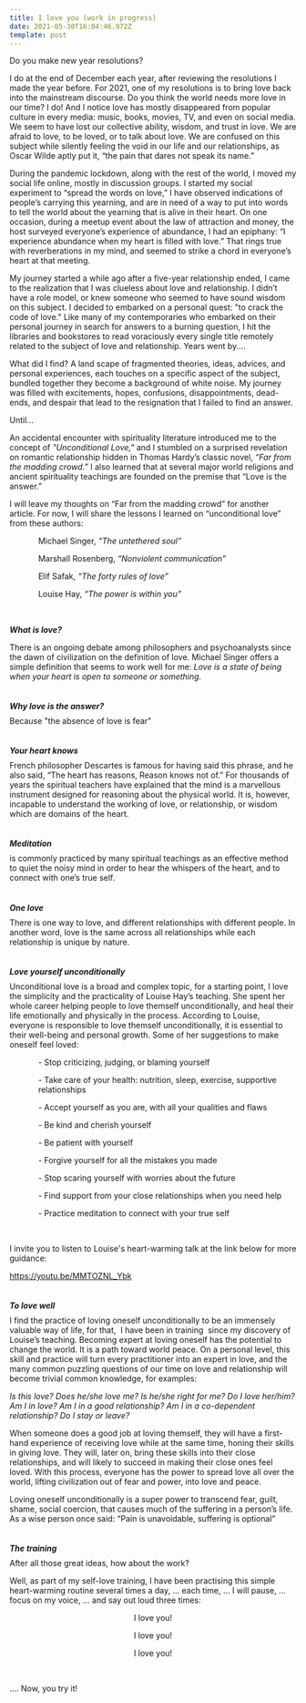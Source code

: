 ```yaml
---
title: I love you (work in progress)
date: 2021-05-30T16:04:46.972Z
template: post
---
```

Do you make new year resolutions? 

I do at the end of December each year, after reviewing the resolutions I made the year before. For 2021, one of my resolutions is to bring love back into the mainstream discourse. Do you think the world needs more love in our time? I do! And I notice love has mostly disappeared from popular culture in every media: music, books, movies, TV, and even on social media. We seem to have lost our collective ability, wisdom, and trust in love. We are afraid to love, to be loved, or to talk about love. We are confused on this subject while silently feeling the void in our life and our relationships, as Oscar Wilde aptly put it, “the pain that dares not speak its name.”

During the pandemic lockdown, along with the rest of the world, I moved my social life online, mostly in discussion groups. I started my social experiment to “spread the words on love,” I have observed indications of people’s carrying this yearning, and are in need of a way to put into words to tell the world about the yearning that is alive in their heart. On one occasion, during a meetup event about the law of attraction and money, the host surveyed everyone’s experience of abundance, I had an epiphany: “I experience abundance when my heart is filled with love.” That rings true with reverberations in my mind, and seemed to strike a chord in everyone’s heart at that meeting. 

My journey started a while ago after a five-year relationship ended, I came to the realization that I was clueless about love and relationship. I didn’t have a role model, or knew someone who seemed to have sound wisdom on this subject. I decided to embarked on a personal quest: "to crack the code of love." Like many of my contemporaries who embarked on their personal journey in search for answers to a burning question, I hit the libraries and bookstores to read voraciously every single title remotely related to the subject of love and relationship. Years went by....

What did I find? A land scape of fragmented theories, ideas, advices, and personal experiences, each touches on a specific aspect of the subject, bundled together they become a background of white noise. My journey was filled with excitements, hopes, confusions, disappointments, dead-ends, and despair that lead to the resignation that I failed to find an answer. 

Until...

An accidental encounter with spirituality literature introduced me to the concept of <i>"Unconditional Love," </i> and I stumbled on a surprised revelation on romantic relationship hidden in Thomas Hardy’s classic novel, <i>“Far from the madding crowd.”</i> I also learned that at several major world religions and ancient spirituality teachings are founded on the premise that “Love is the answer.”

I will leave my thoughts on “Far from the madding crowd” for another article. For now, I will share the lessons I learned on “unconditional love” from these authors: 

<p style="margin-left: 10%;">  Michael Singer, <i> “The untethered soul”</i> </p>

<p style="margin-left: 10%;"> Marshall Rosenberg,  <i>“Nonviolent communication”</i>  </p>

<p style="margin-left: 10%;">Elif Safak,  <i>“The forty rules of love”</i> </p>

<p style="margin-left: 10%;margin-bottom:9%">Louise Hay,  <i>“The power is within you” </i> </p>

<p style="margin-bottom:0%"> <b><i>What is love?</i></b></p>

<p style="margin-bottom:7%">There is an ongoing debate among philosophers and psychoanalysts since the dawn of civilization on the definition of love. Michael Singer offers a simple definition that seems to work well for me: <i>Love is a state of being when your heart is open to someone or something.  </i></p>

<p style="margin-bottom:-1%"><b><i>Why love is the answer? </i></b></p>

<p style="margin-bottom:7%">Because "the absence of love is fear" </p>

<p style="margin-bottom:-1%"><b><i>Your heart knows</i></b></p>

 <p style="margin-bottom:7%">French philosopher Descartes is famous for having said this phrase,  and he also said, “The heart has reasons, Reason knows not of.” For thousands of years the spiritual teachers have explained that the mind is a marvellous instrument designed for reasoning about the physical world. It is, however, incapable to understand the working of love, or relationship, or wisdom which are domains of the heart.</p>

<p style="margin-bottom:-1%"><b><i>Meditation </i></b></p>

<p style="margin-bottom:7%"> is commonly practiced by many spiritual teachings as an effective method to quiet the noisy mind in order to hear the whispers of the heart, and to connect with one’s true self. </p>

<p style="margin-bottom:-1%"><b><i> One love </i></b></p>

<p style="margin-bottom:7%"> There is one way to love, and different relationships with different people. In another word, love is the same across all relationships while each relationship is unique by nature. </p>

<p style="margin-bottom:-1%"><b><i>Love yourself unconditionally </i></b></p>

<p>  Unconditional love is a broad and complex topic, for a starting point,  I love the simplicity and the practicality of Louise Hay’s teaching. She spent her whole career helping people to love themself unconditionally, and heal their life  emotionally and physically in the process. According to Louise, everyone is responsible to love themself unconditionally, it is essential to their well-being and personal growth. Some of her suggestions to make oneself feel loved: </p>

<p style="margin-left: 10%;">- Stop criticizing, judging, or blaming yourself

</p>

<p style="margin-left: 10%;">- Take care of your health: nutrition, sleep, exercise, supportive relationships </p>

<p style="margin-left: 10%;">- Accept yourself as you are, with all your qualities and flaws</p>

<p style="margin-left: 10%;">- Be kind and cherish yourself</p>

<p style="margin-left: 10%;">- Be patient with yourself</p>

<p style="margin-left: 10%;">- Forgive yourself for all the mistakes you  made</p>

<p style="margin-left: 10%;"><p style="margin-left: 10%;">- Stop scaring yourself with worries about the future</p>

<p style="margin-left: 10%;">- Find support from your close relationships when you need help</p>

<p style="margin-left: 10%;">- Practice meditation to connect with your true self</p>

<br>

<p>I invite you to listen to Louise's heart-warming talk at the link below for more guidance:  

[https://youtu.be/MMTOZNL_Ybk ](https://youtu.be/MMTOZNL_Ybk%22%20%5Cl%20%22-1)

</p>

<p style="margin-bottom:-1%;margin-top:7%"><b><i> To love well </i></b></p>

 <p> I find the practice of loving oneself unconditionally to be an immensely valuable way of life, for that,  I have been in training  since my discovery of Louise’s teaching. Becoming expert at loving oneself has the potential to change the world. It is a path toward world peace. On a personal level, this skill and practice will turn every practitioner into an expert in love, and the many common puzzling questions of our time on love and relationship will become trivial common knowledge, for examples:

<i>Is this love?  Does he/she love me? Is he/she right for me?  Do I love her/him?  Am I in love?  Am I in a good relationship?  Am I in a co-dependent relationship? Do I stay or leave?</i>

When someone does a good job at loving themself, they will have a first-hand experience of receiving love while at the same time, honing their skills in giving love. They will, later on, bring these skills into their close relationships, and will likely to succeed in making their close ones feel loved. With this process, everyone has the power to spread love all over the world, lifting civilization out of fear and power, into love and peace.

Loving oneself unconditionally is a super power to transcend fear, guilt, shame, social coercion, that causes much of the suffering in a person’s life. As a wise person once said: “Pain is unavoidable, suffering is optional” </p>

<p style="margin-bottom:-1%;margin-top:7%"><b><i>The training </i></b></p>

After all those great ideas, how about the work? 

Well, as part of my self-love training, I have been practising this simple heart-warming routine several times a day, ... each time, ... I will pause, ... focus on my voice, ... and say out loud three times:

<p style="text-align:center;">I love you! </p>

<p style="text-align:center;">I love you! </p>

<p style="text-align:center;">I love you! </p>

<br>

.... Now, you try it!

<br>